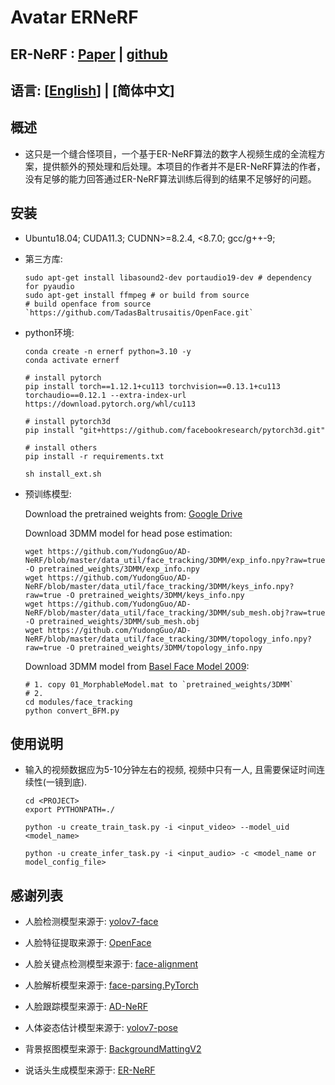 # Avatar ERNeRF

## ER-NeRF : [Paper](https://arxiv.org/abs/2307.09323) | [github](https://github.com/Fictionarry/ER-NeRF.git)

## 语言: [[English](README.md)] | [简体中文]

## 概述

- 这只是一个缝合怪项目，一个基于ER-NeRF算法的数字人视频生成的全流程方案，提供额外的预处理和后处理。本项目的作者并不是ER-NeRF算法的作者，没有足够的能力回答通过ER-NeRF算法训练后得到的结果不足够好的问题。

## 安装

- Ubuntu18.04; CUDA11.3; CUDNN>=8.2.4, <8.7.0; gcc/g++-9;

- 第三方库:

    ```shell
    sudo apt-get install libasound2-dev portaudio19-dev # dependency for pyaudio
    sudo apt-get install ffmpeg # or build from source
    # build openface from source `https://github.com/TadasBaltrusaitis/OpenFace.git`
    ```

- python环境:

    ```shell
    conda create -n ernerf python=3.10 -y
    conda activate ernerf

    # install pytorch
    pip install torch==1.12.1+cu113 torchvision==0.13.1+cu113 torchaudio==0.12.1 --extra-index-url https://download.pytorch.org/whl/cu113

    # install pytorch3d
    pip install "git+https://github.com/facebookresearch/pytorch3d.git"

    # install others
    pip install -r requirements.txt

    sh install_ext.sh
    ```

- 预训练模型:

    Download the pretrained weights from: [Google Drive](https://drive.google.com/file/d/12kz5-UwWyKzTf7z2hFUO41Jx5wnTEbJy/view?usp=drive_link)

    Download 3DMM model for head pose estimation:
    ```shell
    wget https://github.com/YudongGuo/AD-NeRF/blob/master/data_util/face_tracking/3DMM/exp_info.npy?raw=true -O pretrained_weights/3DMM/exp_info.npy
    wget https://github.com/YudongGuo/AD-NeRF/blob/master/data_util/face_tracking/3DMM/keys_info.npy?raw=true -O pretrained_weights/3DMM/keys_info.npy
    wget https://github.com/YudongGuo/AD-NeRF/blob/master/data_util/face_tracking/3DMM/sub_mesh.obj?raw=true -O pretrained_weights/3DMM/sub_mesh.obj
    wget https://github.com/YudongGuo/AD-NeRF/blob/master/data_util/face_tracking/3DMM/topology_info.npy?raw=true -O pretrained_weights/3DMM/topology_info.npy
    ``` 

    Download 3DMM model from [Basel Face Model 2009](https://faces.dmi.unibas.ch/bfm/main.php?nav=1-1-0&id=details):
    ```shell
    # 1. copy 01_MorphableModel.mat to `pretrained_weights/3DMM`
    # 2.
    cd modules/face_tracking
    python convert_BFM.py
    ```

## 使用说明

- 输入的视频数据应为5-10分钟左右的视频, 视频中只有一人, 且需要保证时间连续性(一镜到底).

    ```shell
    cd <PROJECT>
    export PYTHONPATH=./

    python -u create_train_task.py -i <input_video> --model_uid <model_name>

    python -u create_infer_task.py -i <input_audio> -c <model_name or model_config_file>
    ```

## 感谢列表

- 人脸检测模型来源于: [yolov7-face](https://github.com/derronqi/yolov7-face.git)

- 人脸特征提取来源于: [OpenFace](https://github.com/TadasBaltrusaitis/OpenFace.git)

- 人脸关键点检测模型来源于: [face-alignment](https://github.com/1adrianb/face-alignment.git)

- 人脸解析模型来源于: [face-parsing.PyTorch](https://github.com/zllrunning/face-parsing.PyTorch.git)

- 人脸跟踪模型来源于: [AD-NeRF](https://github.com/YudongGuo/AD-NeRF.git)

- 人体姿态估计模型来源于: [yolov7-pose](https://github.com/trancongman276/yolov7-pose.git)

- 背景抠图模型来源于: [BackgroundMattingV2](https://github.com/PeterL1n/BackgroundMattingV2.git)

- 说话头生成模型来源于: [ER-NeRF](https://github.com/Fictionarry/ER-NeRF.git)

